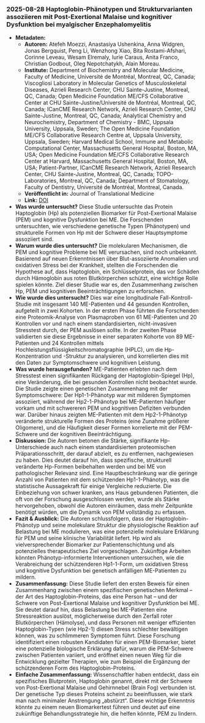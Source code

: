 ### 2025-08-28 Haptoglobin-Phänotypen und Strukturvarianten assoziieren mit Post-Exertional Malaise und kognitiver Dysfunktion bei myalgischer Enzephalomyelitis
- **Metadaten:**
    - **Autoren:** Atefeh Moezzi, Anastasiya Ushenkina, Anna Widgren, Jonas Bergquist, Peng Li, Wenzhong Xiao, Bita Rostami-Afshari, Corinne Leveau, Wesam Elremaly, Iurie Caraus, Anita Franco, Christian Godbout, Oleg Nepotchatykh, Alain Moreau.
    - **Institute:** Department of Biochemistry and Molecular Medicine, Faculty of Medicine, Université de Montréal, Montreal, QC, Canada; Viscogliosi Laboratory in Molecular Genetics of Musculoskeletal Diseases, Azrieli Research Center, CHU Sainte-Justine, Montreal, QC, Canada; Open Medicine Foundation ME/CFS Collaborative Center at CHU Sainte-Justine/Université de Montréal, Montreal, QC, Canada; ICanCME Research Network, Azrieli Research Center, CHU Sainte-Justine, Montreal, QC, Canada; Analytical Chemistry and Neurochemistry, Department of Chemistry - BMC, Uppsala University, Uppsala, Sweden; The Open Medicine Foundation ME/CFS Collaborative Research Centre at, Uppsala University, Uppsala, Sweden; Harvard Medical School, Immune and Metabolic Computational Center, Massachusetts General Hospital, Boston, MA, USA; Open Medicine Foundation ME/CFS Collaborative Research Center at Harvard, Massachusetts General Hospital, Boston, MA, USA; Patient-Partner, ICanCME Research Network, Azrieli Research Center, CHU Sainte-Justine, Montreal, QC, Canada; TOPO-Laboratories, Montreal, QC, Canada; Department of Stomatology, Faculty of Dentistry, Université de Montréal, Montreal, Canada.
    - **Veröffentlicht in:** Journal of Translational Medicine
    - **Link:** [DOI](https://doi.org/10.1186/s12967-025-07006-z)
- **Was wurde untersucht?**
Diese Studie untersuchte das Protein Haptoglobin (Hp) als potenziellen Biomarker für Post-Exertional Malaise (PEM) und kognitive Dysfunktion bei ME. Die Forschenden untersuchten, wie verschiedene genetische Typen (Phänotypen) und strukturelle Formen von Hp mit der Schwere dieser Hauptsymptome assoziiert sind.
- **Warum wurde dies untersucht?**
Die molekularen Mechanismen, die PEM und kognitive Probleme bei ME verursachen, sind noch unbekannt. Basierend auf neuen Erkenntnissen über Blut-assoziierte Anomalien und oxidativen Stress bei der Krankheit, stellten die Forschenden die Hypothese auf, dass Haptoglobin, ein Schlüsselprotein, das vor Schäden durch Hämoglobin aus roten Blutkörperchen schützt, eine wichtige Rolle spielen könnte. Ziel dieser Studie war es, den Zusammenhang zwischen Hp, PEM und kognitiven Beeinträchtigungen zu erforschen.
- **Wie wurde dies untersucht?**
Dies war eine longitudinale Fall-Kontroll-Studie mit insgesamt 140 ME-Patienten und 44 gesunden Kontrollen, aufgeteilt in zwei Kohorten. In der ersten Phase führten die Forschenden eine Proteomik-Analyse von Plasmaproben von 61 ME-Patienten und 20 Kontrollen vor und nach einem standardisierten, nicht-invasiven Stresstest durch, der PEM auslösen sollte. In der zweiten Phase validierten sie diese Ergebnisse in einer separaten Kohorte von 89 ME-Patienten und 24 Kontrollen mittels Hochleistungsflüssigkeitschromatographie (HPLC), um die Hp-Konzentration und -Struktur zu analysieren, und korrelierten dies mit den Daten zur Symptomschwere und kognitiven Leistung.
- **Was wurde herausgefunden?**
ME-Patienten erlebten nach dem Stresstest einen signifikanten Rückgang der Haptoglobin-Spiegel (Hp), eine Veränderung, die bei gesunden Kontrollen nicht beobachtet wurde. Die Studie zeigte einen genetischen Zusammenhang mit der Symptomschwere: Der Hp1-1-Phänotyp war mit milderen Symptomen assoziiert, während der Hp2-1-Phänotyp bei ME-Patienten häufiger vorkam und mit schwereren PEM und kognitiven Defiziten verbunden war. Darüber hinaus zeigten ME-Patienten mit dem Hp2-1-Phänotyp veränderte strukturelle Formen des Proteins (eine Zunahme größerer Oligomere), und die Häufigkeit dieser Formen korrelierte mit der PEM-Schwere und der kognitiven Beeinträchtigung.
- **Diskussion:**
Die Autoren betonen die Stärke, signifikante Hp-Unterschiede auch nach einem standardisierten proteomischen Präparationsschritt, der darauf abzielt, es zu entfernen, nachgewiesen zu haben. Dies deutet darauf hin, dass spezifische, strukturell veränderte Hp-Formen beibehalten werden und bei ME von pathologischer Relevanz sind. Eine Hauptbeschränkung war die geringe Anzahl von Patienten mit dem schützenden Hp1-1-Phänotyp, was die statistische Aussagekraft für einige Vergleiche reduzierte. Die Einbeziehung von schwer kranken, ans Haus gebundenen Patienten, die oft von der Forschung ausgeschlossen werden, wurde als Stärke hervorgehoben, obwohl die Autoren einräumen, dass mehr Zeitpunkte benötigt würden, um die Dynamik von PEM vollständig zu erfassen.
- **Fazit & Ausblick:**
Die Autoren schlussfolgern, dass der Haptoglobin-Phänotyp und seine molekulare Struktur die physiologische Reaktion auf Belastung bei ME modulieren, was eine potenzielle molekulare Erklärung für PEM und seine klinische Variabilität liefert. Hp wird als vielversprechender Biomarker zur Patientenschichtung und als potenzielles therapeutisches Ziel vorgeschlagen. Zukünftige Arbeiten könnten Phänotyp-informierte Interventionen untersuchen, wie die Verabreichung der schützenderen Hp1-1-Form, um oxidativen Stress und kognitive Dysfunktion bei genetisch anfälligen ME-Patienten zu mildern.
- **Zusammenfassung:**
Diese Studie liefert den ersten Beweis für einen Zusammenhang zwischen einem spezifischen genetischen Merkmal – der Art des Haptoglobin-Proteins, das eine Person hat – und der Schwere von Post-Exertional Malaise und kognitiver Dysfunktion bei ME. Sie deutet darauf hin, dass Belastung bei ME-Patienten eine Stressreaktion auslöst, möglicherweise durch den Zerfall roter Blutkörperchen (Hämolyse), und dass Personen mit weniger effizienten Haptoglobin-Typen (wie Hp2-1) diesen Stress schlechter bewältigen können, was zu schlimmeren Symptomen führt. Diese Forschung identifiziert einen robusten Kandidaten für einen PEM-Biomarker, bietet eine potenzielle biologische Erklärung dafür, warum die PEM-Schwere zwischen Patienten variiert, und eröffnet einen neuen Weg für die Entwicklung gezielter Therapien, wie zum Beispiel die Ergänzung der schützenderen Form des Haptoglobin-Proteins.
- **Einfache Zusammenfassung:**
Wissenschaftler haben entdeckt, dass ein spezifisches Blutprotein, Haptoglobin genannt, direkt mit der Schwere von Post-Exertional Malaise und Gehirnnebel (Brain Fog) verbunden ist. Der genetische Typ dieses Proteins scheint zu beeinflussen, wie stark man nach minimaler Anstrengung „abstürzt“. Diese wichtige Erkenntnis könnte zu einem neuen Biomarkertest führen und deutet auf eine zukünftige Behandlungsstrategie hin, die helfen könnte, PEM zu lindern.